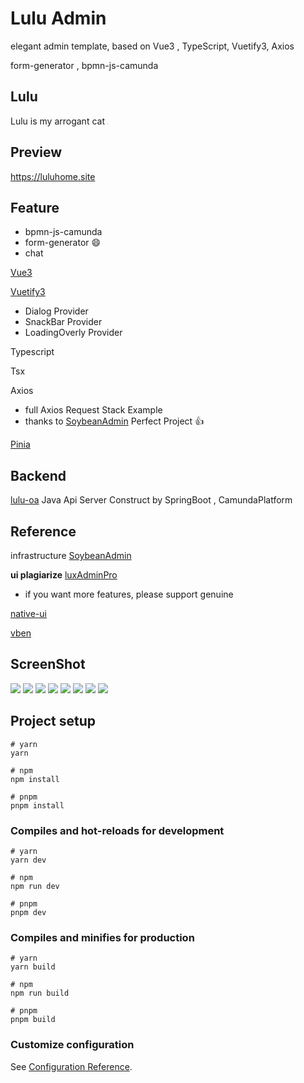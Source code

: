 # Lulu Admin

elegant admin template, based on Vue3 , TypeScript, Vuetify3, Axios

form-generator , bpmn-js-camunda

## Lulu
Lulu is my arrogant cat
<img src="https://i.imgur.com/3e63lxL.jpg" style="zoom:8%;" />

## Preview

https://luluhome.site

## Feature

- bpmn-js-camunda
- form-generator 😄
- chat

[Vue3](https://vuejs.org/guide/quick-start.html#creating-a-vue-application)

[Vuetify3](https://next.vuetifyjs.com/en/getting-started/installation/)

- Dialog Provider
- SnackBar Provider
- LoadingOverly Provider

Typescript

Tsx

Axios

- full Axios Request Stack Example
- thanks to  [SoybeanAdmin](https://github.com/honghuangdc/soybean-admin) Perfect Project 👍

[Pinia](https://pinia.vuejs.org/)



## Backend

[lulu-oa](https://github.com/sunhao1256/lulu-oa) Java Api Server Construct by SpringBoot , CamundaPlatform
## Reference

infrastructure [SoybeanAdmin](https://github.com/honghuangdc/soybean-admin)

**ui plagiarize** [luxAdminPro](https://lux-admin-pro.indielayer.com/dashboard/analytics)
- if you want more features, please support genuine

[native-ui](https://github.com/tusen-ai/naive-ui)

[vben](https://github.com/vbenjs)
## ScreenShot

![](https://i.imgur.com/gQOfGSh.png)
![](https://i.imgur.com/RQinDIf.png)
![](https://i.imgur.com/wmODutf.png)
![](https://i.imgur.com/S5HeYO2.png)
![](https://i.imgur.com/MgHU7Av.png)
![](https://i.imgur.com/Xr5gqgE.png)
![](https://i.imgur.com/OVjed1u.png)
![](https://i.imgur.com/bNXRsiv.png)



## Project setup

```
# yarn
yarn

# npm
npm install

# pnpm
pnpm install
```

### Compiles and hot-reloads for development

```
# yarn
yarn dev

# npm
npm run dev

# pnpm
pnpm dev
```

### Compiles and minifies for production

```
# yarn
yarn build

# npm
npm run build

# pnpm
pnpm build
```

### Customize configuration

See [Configuration Reference](https://vitejs.dev/config/).
